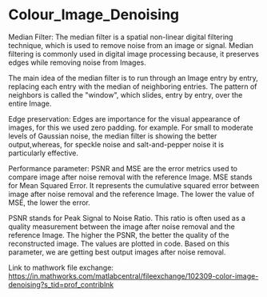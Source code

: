 # Colour_Image_Denoising

Median Filter: 
The median filter is a spatial non-linear digital filtering technique, which is used to remove noise from an image or signal. Median filtering is commonly used in digital image processing because, it preserves edges while removing noise from Images.

The main idea of the median filter is to run through an Image entry by entry, replacing each entry with the median of neighboring entries. The pattern of neighbors is called the "window", which slides, entry by entry, over the entire Image.

Edge preservation: 
Edges are importance for the visual appearance of images, for this we used zero padding. for example. For small to moderate levels of Gaussian noise, the median filter is showing the better output,whereas, for speckle noise and salt-and-pepper noise it is particularly effective.

Performance parameter: 
PSNR and MSE are the error metrics used to compare image after noise removal with the  reference Image.
MSE stands for Mean Squared Error. It represents the cumulative squared error between image after noise removal and the  reference Image.
The lower the value of MSE, the lower the error.

PSNR stands for Peak Signal to Noise Ratio. This ratio is often used as a quality measurement between the image after noise removal and the  reference Image.
The higher the PSNR, the better the quality of the reconstructed image.
The values are plotted in code.
Based on this parameter, we are getting best output images after noise removal.


Link to mathwork file exchange:
https://in.mathworks.com/matlabcentral/fileexchange/102309-color-image-denoising?s_tid=prof_contriblnk
